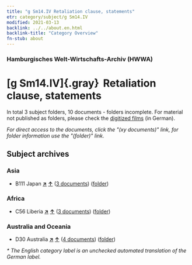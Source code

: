 ```yaml
---
title: "g Sm14.IV Retaliation clause, statements"
etr: category/subject/g Sm14.IV
modified: 2021-03-13
backlink: ../../about.en.html
backlink-title: "Category Overview"
fn-stub: about
---
```


### Hamburgisches Welt-Wirtschafts-Archiv (HWWA)
# [g Sm14.IV]{.gray}&#8201; Retaliation clause, statements&#160; 





In total 3 subject folders, 10 documents - folders incomplete.
For material not published as folders, please check the [digitized films](/film/h1_sh) (in German).

_For direct access to the documents, click the "(xy documents)" link, for folder information use the "(folder)" link._

## Subject archives



### Asia

- B111 Japan [**&nearr;**](../../../geo/i/141272/about.en.html "Japan (all folders)") [**&uarr;**](../../../geo/about.en.html#B111 "Country category system") (<a href="https://pm20.zbw.eu/dfgview/sh/141272,144588" title="about: Japan : Retaliation clause, statements" target="_blank">3 documents</a>) ([folder](http://purl.org/pressemappe20/folder/sh/141272,144588))

### Africa

- C56 Liberia [**&nearr;**](../../../geo/i/141405/about.en.html "Liberia (all folders)") [**&uarr;**](../../../geo/about.en.html#C56 "Country category system") (<a href="https://pm20.zbw.eu/dfgview/sh/141405,144588" title="about: Liberia : Retaliation clause, statements" target="_blank">3 documents</a>) ([folder](http://purl.org/pressemappe20/folder/sh/141405,144588))

### Australia and Oceania

- D30 Australia [**&nearr;**](../../../geo/i/141621/about.en.html "Australia (all folders)") [**&uarr;**](../../../geo/about.en.html#D30 "Country category system") (<a href="https://pm20.zbw.eu/dfgview/sh/141621,144588" title="about: Australia : Retaliation clause, statements" target="_blank">4 documents</a>) ([folder](http://purl.org/pressemappe20/folder/sh/141621,144588))


_* The English category label is an unchecked automated translation of the German label._

